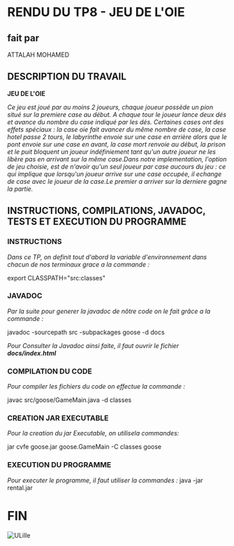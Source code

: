 # RENDU DU TP8 - JEU DE L'OIE

## fait par
ATTALAH MOHAMED

## DESCRIPTION DU TRAVAIL

**JEU DE L'OIE**

*Ce jeu est joué par au moins 2 joueurs, chaque joueur possède un pion situé sur la premiere case au début. A chaque tour le joueur lance deux dés et avance du nombre du case indiqué par les dés. Certaines cases ont des effets spéciaux : la case oie fait avancer du même nombre de case, la case hotel passe 2 tours, le labyrinthe envoie sur une case en arrière alors que le pont envoie sur une case en avant, la case mort renvoie au début, la prison et le puit bloquent un joueur indéfiniement tant qu'un autre joueur ne les libère pas en arrivant sur la même case.Dans notre implementation, l'option de jeu choisie, est de n'avoir qu'un seul joueur par case aucours du jeu : ce qui implique que lorsqu'un joueur arrive sur une case occupée, il echange de case avec le joueur de la case.Le premier a arriver sur la derniere gagne la partie.*



## INSTRUCTIONS, COMPILATIONS, JAVADOC, TESTS ET EXECUTION DU PROGRAMME

### INSTRUCTIONS

*Dans ce TP, on definit tout d'abord la variable d'environnement dans chacun de nos terminaux grace a la commande :*

 export CLASSPATH="src:classes"

### JAVADOC

*Par la suite pour generer la javadoc de nôtre code on le fait grâce a la commande :*

javadoc -sourcepath src -subpackages goose -d docs

*Pour Consulter la Javadoc ainsi faite, il faut ouvrir le fichier **docs/index.html***

### COMPILATION DU CODE

*Pour compiler les fichiers du code on effectue la commande :*

javac src/goose/GameMain.java -d classes





### CREATION JAR EXECUTABLE

*Pour la creation du jar Executable, on utilisela commandes:*

jar cvfe goose.jar goose.GameMain -C classes goose 

### EXECUTION DU PROGRAMME

*Pour executer le programme, il faut utiliser la commandes :*
java -jar rental.jar



# FIN

![ULille](traces/ULille.png)
